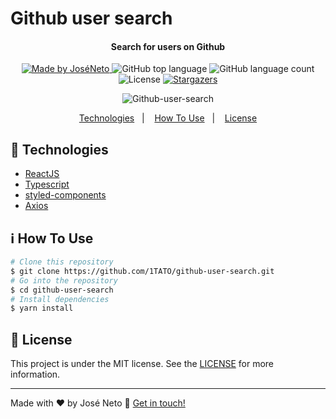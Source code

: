 # Github user search

<h4 align="center">
  Search for users on Github
</h4>

<p align="center">
  <a href="https://www.linkedin.com/in/jose-neto-255862180//">
    <img alt="Made by JoséNeto" src="https://img.shields.io/badge/made%20by-JoséNeto-%2304D361">
  </a>
  
  <img alt="GitHub top language" src="https://img.shields.io/github/languages/top/1TATO/github-user-search.svg">
  
  <img alt="GitHub language count" src="https://img.shields.io/github/languages/count/1TATO/github-user-search.svg">
  
  <img alt="License" src="https://img.shields.io/badge/license-MIT-brightgreen">
   <a href="https://github.com/1TATO/github-user-search/stargazers">
    <img alt="Stargazers" src="https://img.shields.io/github/stars/1TATO/github-user-search?style=social">
  </a>
</p>

<p align="center">
  <img src="https://media2.giphy.com/media/QzYLnrZYA6A0gKkmZS/giphy.gif" alt="Github-user-search" />
</p>

<p align="center">
  <a href="#rocket-technologies">Technologies</a>&nbsp;&nbsp;&nbsp;|&nbsp;&nbsp;&nbsp;
  <a href="#information_source-how-to-use">How To Use</a>&nbsp;&nbsp;&nbsp;|&nbsp;&nbsp;&nbsp;
  <a href="#memo-license">License</a>
</p>

## :rocket: Technologies

-  [ReactJS](https://reactjs.org/)
-  [Typescript](https://www.typescriptlang.org)
-  [styled-components](https://www.styled-components.com/)
-  [Axios](https://github.com/axios/axios)

## :information_source: How To Use
```bash
# Clone this repository
$ git clone https://github.com/1TATO/github-user-search.git
# Go into the repository
$ cd github-user-search
# Install dependencies
$ yarn install
```

## :memo: License
This project is under the MIT license. See the [LICENSE](https://github.com/1TATO/github-user-search/blob/master/LICENSE) for more information.

---
Made with ♥ by José Neto :wave: [Get in touch!](https://www.linkedin.com/in/jose-netopr/)
